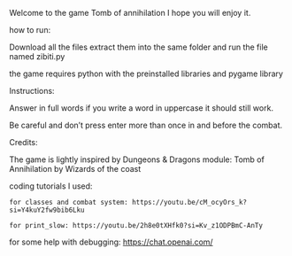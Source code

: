Welcome to the game Tomb of annihilation I hope you will enjoy it.


how to run:

  Download all the files extract them into the same folder and run the file named zibiti.py

  the game requires python with the preinstalled libraries and pygame library

Instructions:

  Answer in full words if you write a word in uppercase it should still work.

  Be careful and don’t press enter more than once in and before the combat.

Credits: 

  The game is lightly inspired by Dungeons & Dragons module: Tomb of Annihilation by Wizards of the coast

  coding tutorials I used:

    for classes and combat system: https://youtu.be/cM_ocyOrs_k?si=Y4kuY2fw9bib6Lku

    for print_slow: https://youtu.be/2h8e0tXHfk0?si=Kv_z1ODPBmC-AnTy

  for some help with debugging: https://chat.openai.com/

 

